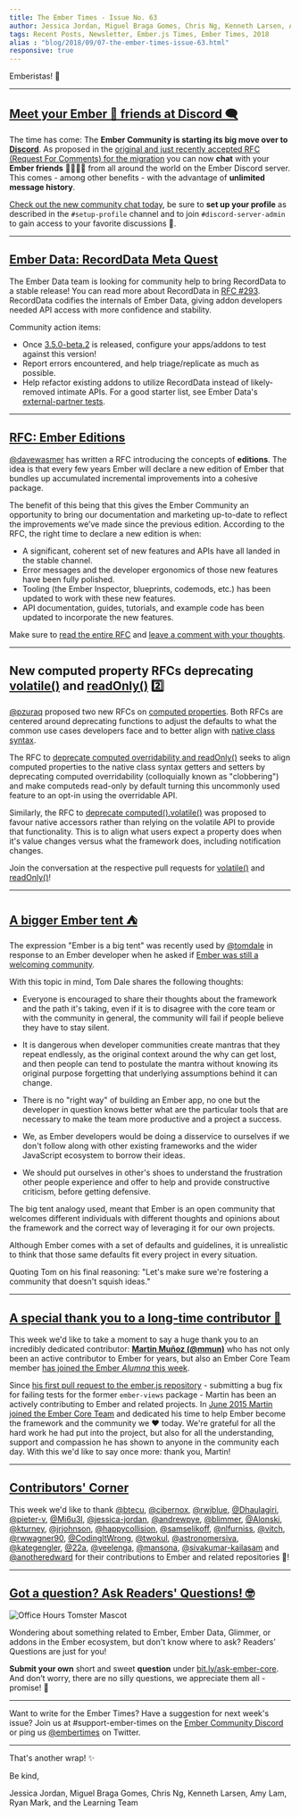 ```yaml
---
title: The Ember Times - Issue No. 63
author: Jessica Jordan, Miguel Braga Gomes, Chris Ng, Kenneth Larsen, Amy Lam, Ryan Mark
tags: Recent Posts, Newsletter, Ember.js Times, Ember Times, 2018
alias : "blog/2018/09/07-the-ember-times-issue-63.html"
responsive: true
---
```


<SAYING-HELLO-IN-YOUR-FAVORITE-LANGUAGE> Emberistas! 🐹

<SOME-INTRO-HERE-TO-KEEP-THEM-SUBSCRIBERS-READING>

---

## [Meet your Ember 🐹 friends at Discord 🗨](https://discord.gg/zT3asNS)

The time has come: The **Ember Community is starting its big move over to [Discord](https://discord.gg/zT3asNS)**. As proposed in the [original and just recently accepted RFC (Request For Comments) for the migration](https://github.com/emberjs/rfcs/pull/345) you can now **chat** with your **Ember friends** 🐹👭👬👫 from all around the world on the Ember Discord server. This comes - among other benefits - with the advantage of **unlimited message history**.

[Check out the new community chat today](https://discord.gg/zT3asNS), be sure to **set up your profile** as described in the `#setup-profile` channel and to join `#discord-server-admin` to gain access to your favorite discussions 💬.

---

## [Ember Data: RecordData Meta Quest](https://github.com/emberjs/data/issues/5618)

The Ember Data team is looking for community help to bring RecordData to a stable release! You can read more about RecordData in [RFC #293](https://github.com/emberjs/rfcs/pull/293). RecordData codifies the internals of Ember Data, giving addon developers needed API access with more confidence and stability.

Community action items:

* Once [3.5.0-beta.2](https://github.com/emberjs/data/pull/5616) is released, configure your apps/addons to test against this version!
* Report errors encountered, and help triage/replicate as much as possible.
* Help refactor existing addons to utilize RecordData instead of likely-removed intimate APIs. For a good starter list, see Ember Data's [external-partner tests](https://github.com/emberjs/data/blob/master/.travis.yml#L87-L103).

---

## [RFC: Ember Editions](https://github.com/emberjs/rfcs/blob/9c7fe3f4e947b5f79050214334a98673494c25d7/text/0000-editions.md)
[@davewasmer](https://github.com/davewasmer) has written a RFC introducing the concepts of **editions**. The idea is that every few years Ember will declare a new edition of Ember that bundles up accumulated incremental improvements into a cohesive package.

The benefit of this being that this gives the Ember Community an opportunity to bring our documentation and marketing up-to-date to reflect the improvements we’ve made since the previous edition. According to the RFC, the right time to declare a new edition is when:

* A significant, coherent set of new features and APIs have all landed in the stable channel.
* Error messages and the developer ergonomics of those new features have been fully polished.
* Tooling (the Ember Inspector, blueprints, codemods, etc.) has been updated to work with these new features.
* API documentation, guides, tutorials, and example code has been updated to incorporate the new features.

Make sure to [read the entire RFC](https://github.com/emberjs/rfcs/blob/9c7fe3f4e947b5f79050214334a98673494c25d7/text/0000-editions.md) and [leave a comment with your thoughts](https://github.com/emberjs/rfcs/pull/371).

---

## New computed property RFCs deprecating [volatile()](https://github.com/emberjs/rfcs/pull/370) and [readOnly()](https://github.com/emberjs/rfcs/pull/369) 2️⃣

[@pzuraq](https://github.com/pzuraq) proposed two new RFCs on [computed properties](https://guides.emberjs.com/release/object-model/computed-properties/). Both RFCs are centered around deprecating functions to adjust the defaults to what the common use cases developers face and to better align with [native class syntax](https://github.com/emberjs/rfcs/pull/338).

The RFC to [deprecate computed overridability and readOnly()](https://github.com/emberjs/rfcs/pull/369) seeks to align computed properties to the native class syntax getters and setters by deprecating computed overridability (colloquially known as "clobbering") and make computeds read-only by default turning this uncommonly used feature to an opt-in using the overridable API.

Similarly, the RFC to [deprecate computed().volatile()](https://github.com/emberjs/rfcs/pull/370) was proposed to favour native accessors rather than relying on the volatile API to provide that functionality. This is to align what users expect a property does when it's value changes versus what the framework does, including notification changes.

Join the conversation at the respective pull requests for [volatile()](https://github.com/emberjs/rfcs/pull/370) and [readOnly()](https://github.com/emberjs/rfcs/pull/369)!

---

<!--alex ignore bigger-->
## [A bigger Ember tent ⛺](https://discuss.emberjs.com/t/a-bigger-ember-tent/15383)

The expression "Ember is a big tent" was recently used by [@tomdale](https://github.com/tomdale) in response to an Ember developer when he asked if [Ember was still a welcoming community](https://discuss.emberjs.com/t/are-we-still-a-welcoming-community/15285).

With this topic in mind, Tom Dale shares the following thoughts:

- Everyone is encouraged to share their thoughts about the framework and the path it's taking, even if it is to disagree with the core team or with the community in general, the community will fail if people believe they have to stay silent.

- It is dangerous when developer communities create mantras that they repeat endlessly, as the original context around the why can get lost, and then people can tend to postulate the mantra without knowing its original purpose forgetting that underlying assumptions behind it can change.

- There is no "right way" of building an Ember app, no one but the developer in question knows better what are the particular tools that are necessary to make the team more productive and a project a success.

- We, as Ember developers would be doing a disservice to ourselves if we don't follow along with other existing frameworks and the wider JavaScript ecosystem to borrow their ideas.

- We should put ourselves in other's shoes to understand the frustration other people experience and offer to help and provide constructive criticism, before getting defensive.

The big tent analogy used, meant that Ember is an open community that welcomes different individuals with different thoughts and opinions about the framework and the correct way of leveraging it for our own projects.

Although Ember comes with a set of defaults and guidelines, it is unrealistic to think that those same defaults fit every project in every situation.

Quoting Tom on his final reasoning: "Let's make sure we're fostering a community that doesn't squish ideas."

---

## [A special thank you to a long-time contributor 🙇](https://github.com/emberjs/website/pull/3541)

<!--alex ignore alumna-alumnus-->
This week we'd like to take a moment to say a huge thank you to an incredibly dedicated contributor:
[**Martin Muñoz (@mmun)**](https://github.com/mmun) who has not only been an active contributor to Ember for years, but also an Ember Core Team member [has joined the Ember _Alumna_ this week](https://github.com/emberjs/website/pull/3541).

Since [his first pull request to the ember.js repository](https://github.com/emberjs/ember.js/pull/9831) - submitting a bug fix for failing tests for the former `ember-views` package - Martin has been an actively contributing to Ember and related projects. In [June 2015 Martin joined the Ember Core Team](https://github.com/emberjs/website/commit/7e982770cafb7e42fce672e46f42887c093426e5#diff-0afb5ba76daf47aa6b21310bc1701cab) and dedicated his time to help Ember become the framework and the community we ❤️ today. We're grateful for all the hard work he had put into the project, but also for all the understanding, support and compassion he has shown to anyone in the community each day. With this we'd like to say once more: thank you, Martin!

---

## [Contributors' Corner](https://guides.emberjs.com/release/contributing/repositories/)

<p>This week we'd like to thank <a href="https://github.com/btecu" target="gh-user">@btecu</a>, <a href="https://github.com/cibernox" target="gh-user">@cibernox</a>, <a href="https://github.com/rwjblue" target="gh-user">@rwjblue</a>, <a href="https://github.com/Dhaulagiri" target="gh-user">@Dhaulagiri</a>, <a href="https://github.com/pieter-v" target="gh-user">@pieter-v</a>, <a href="https://github.com/Mi6u3l" target="gh-user">@Mi6u3l</a>, <a href="https://github.com/jessica-jordan" target="gh-user">@jessica-jordan</a>, <a href="https://github.com/andrewpye" target="gh-user">@andrewpye</a>, <a href="https://github.com/blimmer" target="gh-user">@blimmer</a>, <a href="https://github.com/Alonski" target="gh-user">@Alonski</a>, <a href="https://github.com/kturney" target="gh-user">@kturney</a>, <a href="https://github.com/jrjohnson" target="gh-user">@jrjohnson</a>, <a href="https://github.com/happycollision" target="gh-user">@happycollision</a>, <a href="https://github.com/samselikoff" target="gh-user">@samselikoff</a>, <a href="https://github.com/nlfurniss" target="gh-user">@nlfurniss</a>, <a href="https://github.com/vitch" target="gh-user">@vitch</a>, <a href="https://github.com/rwwagner90" target="gh-user">@rwwagner90</a>, <a href="https://github.com/CodingItWrong" target="gh-user">@CodingItWrong</a>, <a href="https://github.com/twokul" target="gh-user">@twokul</a>, <a href="https://github.com/astronomersiva" target="gh-user">@astronomersiva</a>, <a href="https://github.com/kategengler" target="gh-user">@kategengler</a>, <a href="https://github.com/22a" target="gh-user">@22a</a>, <a href="https://github.com/veelenga" target="gh-user">@veelenga</a>, <a href="https://github.com/mansona" target="gh-user">@mansona</a>, <a href="https://github.com/sivakumar-kailasam" target="gh-user">@sivakumar-kailasam</a> and <a href="https://github.com/anotheredward" target="gh-user">@anotheredward</a> for their contributions to Ember and related repositories 💖!</p>

---

## [Got a question? Ask Readers' Questions! 🤓](https://docs.google.com/forms/d/e/1FAIpQLScqu7Lw_9cIkRtAiXKitgkAo4xX_pV1pdCfMJgIr6Py1V-9Og/viewform)

<div class="blog-row">
  <img class="float-right small transparent padded" alt="Office Hours Tomster Mascot" title="Readers' Questions" src="/images/tomsters/officehours.png" />

  <p>Wondering about something related to Ember, Ember Data, Glimmer, or addons in the Ember ecosystem, but don't know where to ask? Readers’ Questions are just for you!</p>

<p><strong>Submit your own</strong> short and sweet <strong>question</strong> under <a href="https://bit.ly/ask-ember-core" target="rq">bit.ly/ask-ember-core</a>. And don’t worry, there are no silly questions, we appreciate them all - promise! 🤞</p>

</div>

---

Want to write for the Ember Times? Have a suggestion for next week's issue? Join us at #support-ember-times on the [Ember Community Discord](https://discordapp.com/invite/zT3asNS) or ping us [@embertimes](https://twitter.com/embertimes) on Twitter.

---


That's another wrap! ✨

Be kind,

Jessica Jordan, Miguel Braga Gomes, Chris Ng, Kenneth Larsen, Amy Lam, Ryan Mark, and the Learning Team
